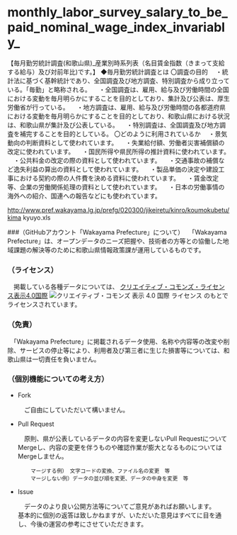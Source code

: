 # monthly_labor_survey_salary_to_be_paid_nominal_wage_index_invariably_
【毎月勤労統計調査(和歌山県)_産業別時系列表（名目賃金指数（きまって支給する給与）及び対前年比)です。】
◆毎月勤労統計調査とは
〇調査の目的
　・統計法に基づく基幹統計であり、全国調査及び地方調査、特別調査から成り立っている。「毎勤」と略称される。
　・全国調査は、雇用、給与及び労働時間の全国における変動を毎月明らかにすることを目的としており、集計及び公表は、厚生労働省が行っている。
　・地方調査は、雇用、給与及び労働時間の各都道府県における変動を毎月明らかにすることを目的としており、和歌山県における状況は、和歌山県が集計及び公表している。
　・特別調査は、全国調査及び地方調査を補完することを目的としている。
 〇どのように利用されているか
　・景気動向の判断資料として使われています。
　・失業給付額、労働者災害補償額の改定に使われています。
　・国民所得や県民所得の推計資料に使われています。
　・公共料金の改定の際の資料として使われています。
　・交通事故の補償など逸失利益の算出の資料として使われています。
　・製品単価の決定や建設工事における契約の際の人件費を決める資料に使われています。
　・賃金改定等、企業の労働関係処理の資料として使われています。
　・日本の労働事情の海外への紹介、国連への報告などにも使われています。

http://www.pref.wakayama.lg.jp/prefg/020300/jikeiretu/kinro/koumokubetu/kima kyuyo.xls

###（GitHubアカウント「Wakayama Prefecture」について）
　「Wakayama Prefecture」は、オープンデータのニーズ把握や、技術者の方等との協働した地域課題の解決等のために和歌山県情報政策課が運用しているものです。

### （ライセンス）

　掲載している各種データについては、
[クリエイティブ・コモンズ・ライセンス表示4.0国際](https://creativecommons.org/licenses/by/4.0/deed.ja)
![クリエイティブ・コモンズ 表示 4.0 国際 ライセンス](https://licensebuttons.net/l/by/4.0/88x31.png)
のもとでライセンスされています。

### （免責）

　「Wakayama Prefecture」に掲載されるデータ使用、名称や内容等の改変や削除、サービスの停止等により、利用者及び第三者に生じた損害等については、和歌山県は一切責任を負いません。

### （個別機能についての考え方）

- Fork

    　ご自由にしていただいて構いません。

- Pull Request

    　原則、県が公表しているデータの内容を変更しないPull RequestについてMergeし、内容の変更を伴うものや確認作業が膨大となるものについてはMergeしません。

          マージする例）　文字コードの変換、ファイル名の変更　等
          マージしない例）データの並び順を変更、データの中身を変更　等

- Issue

    　データのより良い公開方法等についてご意見があればお願いします。<br />
    基本的に個別の返答は致しかねますが、いただいた意見はすべてに目を通し、今後の運営の参考にさせていただきます。
